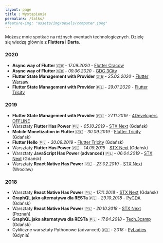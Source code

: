 ```yaml
--- 
layout: page
title : Wystąpienia 
permalink: /talks/
#feature-img: "assets/img/pexels/computer.jpeg"
---
```


Możesz mnie spotkać na różnych eventach technologicznych. Dzielę się wiedzą głównie z **Fluttera** i **Darta**.

### 2020

- **Async way of Flutter** 🇬🇧 - *17.09.2020* - [Flutter Cracow](https://www.youtube.com/watch?v=8RqmWg6i-0c&ab_channel=FlutterCracow)
- **Async way of Flutter** 🇬🇧 - *09.06.2020* - [GDG 3City](https://www.youtube.com/watch?v=KkIO5RVDMQ8&feature=youtu.be&t=90)
- **Flutter State Management with Provider** 🇬🇧 - *25.02.2020* - [Flutter Warsaw](https://www.youtube.com/watch?v=Vcjn6SGyfVU)
- **Flutter State Management with Provider** 🇵🇱 - *29.01.2020* - [Flutter Tricity](https://www.meetup.com/pl-PL/Flutter-Tricity/events/267815126/)

### 2019

- **Flutter State Management with Provider** 🇵🇱 - *27.11.2019* - [4Developers OFFLINE](https://www.youtube.com/watch?v=cJB-z6sHLdI)
- Warsztaty **Flutter Has Power** 🇵🇱 - *05.10.2019* - [STX Next](https://stxnext.com/) (Gdańsk)
- **Mobile Monetization in Flutter** 🇵🇱 - *30.09.2019* - [Flutter Tricity](https://www.meetup.com/pl-PL/Flutter-Tricity/events/263268228/) (Gdańsk)
- **Flutter Hello** 🇵🇱 - *30.09.2019* - [Flutter Tricity](https://www.meetup.com/pl-PL/Flutter-Tricity/events/263268228/) (Gdańsk)
- Warsztaty **Flutter Has Power** 🇵🇱 - *14.09.2019* - [STX Next](https://stxnext.com/) (Gdańsk)
- Warsztaty **JavaScript Has Power (advanced)** 🇵🇱 - *06.04.2019* - [STX Next](https://stxnext.com/) (Gdańsk)
- Warsztaty **React Native Has Power** 🇵🇱 - *23.02.2019* - [STX Next](https://stxnext.com/) (Wrocław)

### 2018

- Warsztaty **React Native Has Power** 🇵🇱 - *17.11.2018* - [STX Next](https://stxnext.com/) (Gdańsk)
- **GraphQL jako alternatywa dla RESTa** 🇵🇱 - *29.10.2018* - [PyGDA](https://www.meetup.com/pl-PL/PyGda-pl/events/255192230/) (Gdańsk)
- Warsztaty **React Native Has Power** 🇵🇱 - *20.10.2018* - [STX Next](https://stxnext.com/) (Poznań)
- **GraphQL jako alternatywa dla RESTa** 🇵🇱 - *17.04.2018* - [Tech.3camp](http://tech.3camp.pl/film-graphql-jako-alternatywa-dla-resta/) (Gdańsk)
- Cykliczne warsztaty Pythonowe (advanced) 🇵🇱 - *2018* - [PyLadies](https://www.facebook.com/pyladiespl) (Gdynia)
